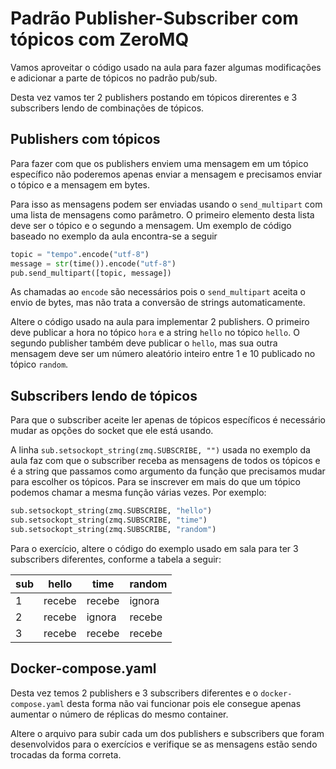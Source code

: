 # Padrão Publisher-Subscriber com tópicos com ZeroMQ

Vamos aproveitar o código usado na aula para fazer algumas modificações e adicionar a parte de tópicos no padrão pub/sub.

Desta vez vamos ter 2 publishers postando em tópicos direrentes e 3 subscribers lendo de combinações de tópicos.

## Publishers com tópicos

Para fazer com que os publishers enviem uma mensagem em um tópico específico não poderemos apenas enviar a mensagem e precisamos enviar o tópico e a mensagem em bytes.

Para isso as mensagens podem ser enviadas usando o `send_multipart` com uma lista de mensagens como parâmetro. O primeiro elemento desta lista deve ser o tópico e o segundo a mensagem. Um exemplo de código baseado no exemplo da aula encontra-se a seguir
```python
topic = "tempo".encode("utf-8")
message = str(time()).encode("utf-8")
pub.send_multipart([topic, message])
```

As chamadas ao `encode` são necessários pois o `send_multipart` aceita o envio de bytes, mas não trata a conversão de strings automaticamente.

Altere o código usado na aula para implementar 2 publishers. O primeiro deve publicar a hora no tópico `hora` e a string `hello` no tópico `hello`. O segundo publisher também deve publicar o `hello`, mas sua outra mensagem deve ser um número aleatório inteiro entre 1 e 10 publicado no tópico `random`.

## Subscribers lendo de tópicos

Para que o subscriber aceite ler apenas de tópicos específicos é necessário mudar as opções do socket que ele está usando.

A linha `sub.setsockopt_string(zmq.SUBSCRIBE, "")` usada no exemplo da aula faz com que o subscriber receba as mensagens de todos os tópicos e é a string que passamos como argumento da função que precisamos mudar para escolher os tópicos. Para se inscrever em mais do que um tópico podemos chamar a mesma função várias vezes. Por exemplo:
```python
sub.setsockopt_string(zmq.SUBSCRIBE, "hello")
sub.setsockopt_string(zmq.SUBSCRIBE, "time")
sub.setsockopt_string(zmq.SUBSCRIBE, "random")
```

Para o exercício, altere o código do exemplo usado em sala para ter 3 subscribers diferentes, conforme a tabela a seguir:

| sub |  hello |  time  | random |
|-----|--------|--------|--------|
| 1   | recebe | recebe | ignora |
| 2   | recebe | ignora | recebe |
| 3   | recebe | recebe | recebe |

## Docker-compose.yaml

Desta vez temos 2 publishers e 3 subscribers diferentes e o `docker-compose.yaml` desta forma não vai funcionar pois ele consegue apenas aumentar o número de réplicas do mesmo container.

Altere o arquivo para subir cada um dos publishers e subscribers que foram desenvolvidos para o exercícios e verifique se as mensagens estão sendo trocadas da forma correta.
